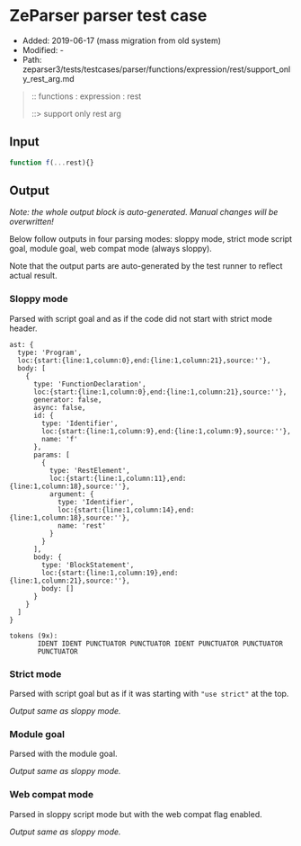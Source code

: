 # ZeParser parser test case

- Added: 2019-06-17 (mass migration from old system)
- Modified: -
- Path: zeparser3/tests/testcases/parser/functions/expression/rest/support_only_rest_arg.md

> :: functions : expression : rest
>
> ::> support only rest arg

## Input

`````js
function f(...rest){}
`````

## Output

_Note: the whole output block is auto-generated. Manual changes will be overwritten!_

Below follow outputs in four parsing modes: sloppy mode, strict mode script goal, module goal, web compat mode (always sloppy).

Note that the output parts are auto-generated by the test runner to reflect actual result.

### Sloppy mode

Parsed with script goal and as if the code did not start with strict mode header.

`````
ast: {
  type: 'Program',
  loc:{start:{line:1,column:0},end:{line:1,column:21},source:''},
  body: [
    {
      type: 'FunctionDeclaration',
      loc:{start:{line:1,column:0},end:{line:1,column:21},source:''},
      generator: false,
      async: false,
      id: {
        type: 'Identifier',
        loc:{start:{line:1,column:9},end:{line:1,column:9},source:''},
        name: 'f'
      },
      params: [
        {
          type: 'RestElement',
          loc:{start:{line:1,column:11},end:{line:1,column:18},source:''},
          argument: {
            type: 'Identifier',
            loc:{start:{line:1,column:14},end:{line:1,column:18},source:''},
            name: 'rest'
          }
        }
      ],
      body: {
        type: 'BlockStatement',
        loc:{start:{line:1,column:19},end:{line:1,column:21},source:''},
        body: []
      }
    }
  ]
}

tokens (9x):
       IDENT IDENT PUNCTUATOR PUNCTUATOR IDENT PUNCTUATOR PUNCTUATOR
       PUNCTUATOR
`````

### Strict mode

Parsed with script goal but as if it was starting with `"use strict"` at the top.

_Output same as sloppy mode._

### Module goal

Parsed with the module goal.

_Output same as sloppy mode._

### Web compat mode

Parsed in sloppy script mode but with the web compat flag enabled.

_Output same as sloppy mode._

